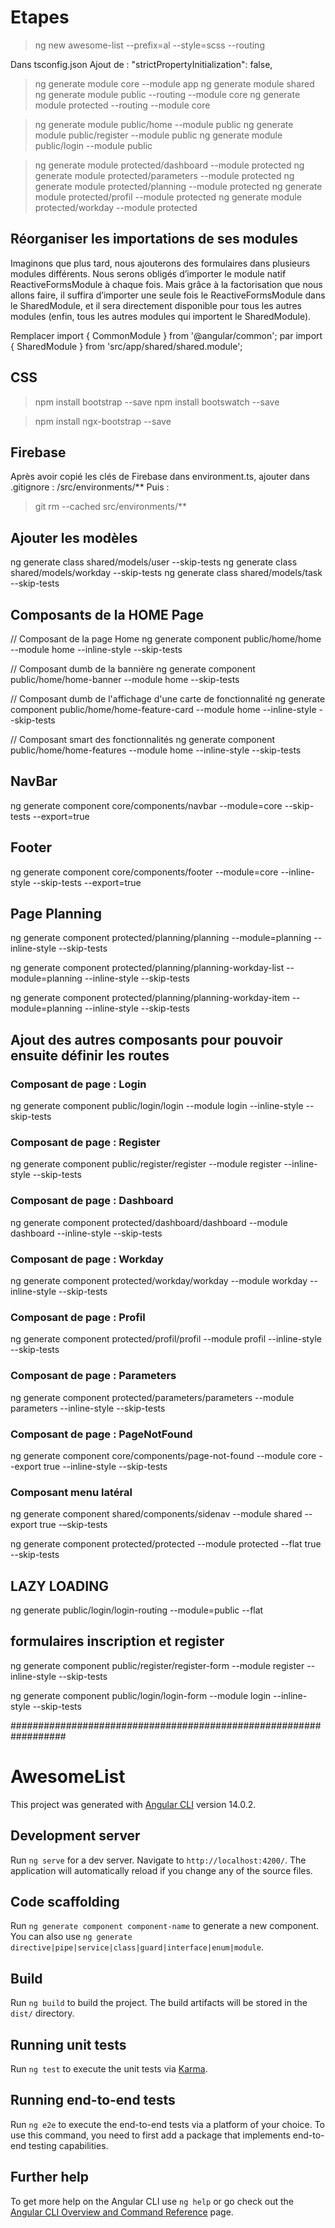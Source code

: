 # Etapes

> ng new awesome-list --prefix=al --style=scss --routing

Dans tsconfig.json
Ajout de : "strictPropertyInitialization": false,

> ng generate module core --module app
> ng generate module shared
> ng generate module public --routing --module core
> ng generate module protected --routing --module core

> ng generate module public/home --module public
> ng generate module public/register --module public
> ng generate module public/login --module public 

> ng generate module protected/dashboard --module protected
> ng generate module protected/parameters --module protected 
> ng generate module protected/planning --module protected
> ng generate module protected/profil --module protected
> ng generate module protected/workday --module protected


## Réorganiser les importations de ses modules
Imaginons que plus tard, nous ajouterons des formulaires dans plusieurs modules différents. Nous serons obligés d’importer le module natif ReactiveFormsModule à chaque fois. Mais grâce à la factorisation que nous allons faire, il suffira d’importer une seule fois le ReactiveFormsModule dans le SharedModule, et il sera directement disponible pour tous les autres modules (enfin, tous les autres modules qui importent le SharedModule).

Remplacer
import { CommonModule } from '@angular/common';
par 
import { SharedModule } from 'src/app/shared/shared.module';

## CSS

> npm install bootstrap --save
> npm install bootswatch --save

> npm install ngx-bootstrap --save

## Firebase

Après avoir copié les clés de Firebase dans environment.ts, 
ajouter dans .gitignore : /src/environments/**
Puis : 
> git rm --cached src/environments/** 

## Ajouter les modèles

ng generate class shared/models/user --skip-tests
ng generate class shared/models/workday --skip-tests
ng generate class shared/models/task --skip-tests

## Composants de la HOME Page

// Composant de la page Home
ng generate component public/home/home --module home --inline-style --skip-tests

// Composant dumb de la bannière
ng generate component public/home/home-banner --module home --skip-tests

// Composant dumb de l'affichage d'une carte de fonctionnalité
ng generate component public/home/home-feature-card --module home --inline-style --skip-tests

// Composant smart des fonctionnalités
ng generate component public/home/home-features --module home --inline-style
--skip-tests

## NavBar

ng generate component core/components/navbar --module=core --skip-tests --export=true

## Footer

ng generate component core/components/footer --module=core --inline-style --skip-tests --export=true

## Page Planning

ng generate component protected/planning/planning --module=planning --inline-style --skip-tests

ng generate component protected/planning/planning-workday-list --module=planning --inline-style --skip-tests

ng generate component protected/planning/planning-workday-item --module=planning --inline-style --skip-tests

## Ajout des autres composants pour pouvoir ensuite définir les routes

### Composant de page : Login
ng generate component public/login/login --module login --inline-style --skip-tests

### Composant de page : Register
ng generate component public/register/register --module register --inline-style --skip-tests

### Composant de page : Dashboard
ng generate component protected/dashboard/dashboard --module dashboard --inline-style --skip-tests

### Composant de page : Workday
ng generate component protected/workday/workday --module workday --inline-style --skip-tests

### Composant de page : Profil
ng generate component protected/profil/profil --module profil --inline-style --skip-tests

### Composant de page : Parameters
ng generate component protected/parameters/parameters --module parameters --inline-style --skip-tests

### Composant de page : PageNotFound
ng generate component core/components/page-not-found --module core --export true --inline-style --skip-tests

### Composant menu latéral

ng generate component shared/components/sidenav --module shared --export true -–skip-tests

ng generate component protected/protected --module protected --flat true --skip-tests

## LAZY LOADING

ng generate public/login/login-routing --module=public --flat

## formulaires inscription et register

ng generate component public/register/register-form --module register --inline-style --skip-tests

ng generate component public/login/login-form --module login --inline-style --skip-tests




##################################################################

# AwesomeList

This project was generated with [Angular CLI](https://github.com/angular/angular-cli) version 14.0.2.

## Development server

Run `ng serve` for a dev server. Navigate to `http://localhost:4200/`. The application will automatically reload if you change any of the source files.

## Code scaffolding

Run `ng generate component component-name` to generate a new component. You can also use `ng generate directive|pipe|service|class|guard|interface|enum|module`.

## Build

Run `ng build` to build the project. The build artifacts will be stored in the `dist/` directory.

## Running unit tests

Run `ng test` to execute the unit tests via [Karma](https://karma-runner.github.io).

## Running end-to-end tests

Run `ng e2e` to execute the end-to-end tests via a platform of your choice. To use this command, you need to first add a package that implements end-to-end testing capabilities.

## Further help

To get more help on the Angular CLI use `ng help` or go check out the [Angular CLI Overview and Command Reference](https://angular.io/cli) page.

